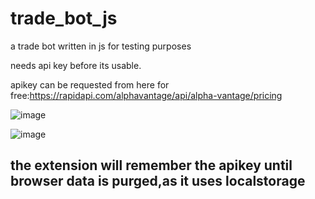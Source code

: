 # trade_bot_js
a trade bot written in js for testing purposes

needs api key before its usable.

apikey can be requested from here for free:https://rapidapi.com/alphavantage/api/alpha-vantage/pricing

![image](https://user-images.githubusercontent.com/22707282/150638547-7bf7e11d-a5f9-49e0-a1c4-572d6d8a2ae7.png)

![image](https://user-images.githubusercontent.com/22707282/150638993-eef0cccc-a3e3-4fbe-9a5b-0d3864c3a122.png)

## the extension will remember the apikey until browser data is purged,as it uses localstorage
